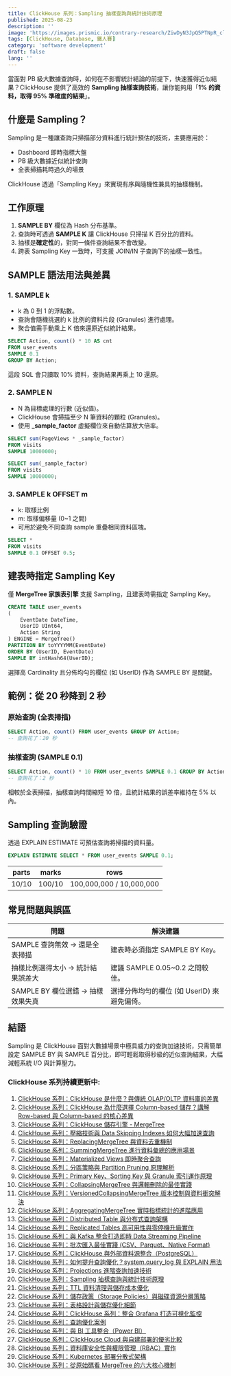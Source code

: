 ```yaml
---
title: ClickHouse 系列：Sampling 抽樣查詢與統計技術原理
published: 2025-08-23
description: ''
image: 'https://images.prismic.io/contrary-research/ZiwDyN3JpQ5PTNpR_clickhousecover.png?auto=format,compress'
tags: [ClickHouse, Database, 鐵人賽]
category: 'software development'
draft: false 
lang: ''
---
```


當面對 PB 級大數據查詢時，如何在不影響統計結論的前提下，快速獲得近似結果？ClickHouse 提供了高效的 **Sampling 抽樣查詢技術**，讓你能夠用「**1% 的資料，取得 95% 準確度的結果**」。

## 什麼是 Sampling？

Sampling 是一種讓查詢只掃描部分資料進行統計預估的技術，主要應用於：

* Dashboard 即時指標大盤
* PB 級大數據近似統計查詢
* 全表掃描耗時過久的場景

ClickHouse 透過「Sampling Key」來實現有序與隨機性兼具的抽樣機制。

## 工作原理

1. **SAMPLE BY** 欄位為 Hash 分布基準。
2. 查詢時可透過 **SAMPLE K** 讓 ClickHouse 只掃描 K 百分比的資料。
3. 抽樣是**確定性**的，對同一條件查詢結果不會改變。
4. 跨表 Sampling Key 一致時，可支援 JOIN/IN 子查詢下的抽樣一致性。

## SAMPLE 語法用法與差異

### 1. SAMPLE k

* k 為 0 到 1 的浮點數。
* 查詢會隨機挑選約 k 比例的資料片段 (Granules) 進行處理。
* 聚合值需手動乘上 K 倍來還原近似統計結果。

```sql
SELECT Action, count() * 10 AS cnt
FROM user_events
SAMPLE 0.1
GROUP BY Action;
```

這段 SQL 會只讀取 10% 資料，查詢結果再乘上 10 還原。

### 2. SAMPLE N

* N 為目標處理的行數 (近似值)。
* ClickHouse 會掃描至少 N 筆資料的顆粒 (Granules)。
* 使用 **\_sample\_factor** 虛擬欄位來自動估算放大倍率。

```sql
SELECT sum(PageViews * _sample_factor)
FROM visits
SAMPLE 10000000;
```

```sql
SELECT sum(_sample_factor)
FROM visits
SAMPLE 10000000;
```

### 3. SAMPLE k OFFSET m

* k: 取樣比例
* m: 取樣偏移量 (0\~1 之間)
* 可用於避免不同查詢 sample 重疊相同資料區塊。

```sql
SELECT *
FROM visits
SAMPLE 0.1 OFFSET 0.5;
```

## 建表時指定 Sampling Key

僅 **MergeTree 家族表引擎** 支援 Sampling，且建表時需指定 Sampling Key。

```sql
CREATE TABLE user_events
(
    EventDate DateTime,
    UserID UInt64,
    Action String
) ENGINE = MergeTree()
PARTITION BY toYYYYMM(EventDate)
ORDER BY (UserID, EventDate)
SAMPLE BY intHash64(UserID);
```

選擇高 Cardinality 且分佈均勻的欄位 (如 UserID) 作為 SAMPLE BY 是關鍵。

## 範例：從 20 秒降到 2 秒

### 原始查詢 (全表掃描)

```sql
SELECT Action, count() FROM user_events GROUP BY Action;
-- 查詢花了：20 秒
```

### 抽樣查詢 (SAMPLE 0.1)

```sql
SELECT Action, count() * 10 FROM user_events SAMPLE 0.1 GROUP BY Action;
-- 查詢花了：2 秒
```

相較於全表掃描，抽樣查詢時間縮短 10 倍，且統計結果的誤差率維持在 5% 以內。

## Sampling 查詢驗證

透過 EXPLAIN ESTIMATE 可預估查詢將掃描的資料量。

```sql
EXPLAIN ESTIMATE SELECT * FROM user_events SAMPLE 0.1;
```

| parts | marks  | rows                     |
| ----- | ------ | ------------------------ |
| 10/10 | 100/10 | 100,000,000 / 10,000,000 |

## 常見問題與誤區

| 問題                      | 解決建議                        |
| ----------------------- | --------------------------- |
| SAMPLE 查詢無效 → 還是全表掃描    | 建表時必須指定 SAMPLE BY Key。      |
| 抽樣比例選得太小 → 統計結果誤差大      | 建議 SAMPLE 0.05\~0.2 之間較佳。   |
| SAMPLE BY 欄位選錯 → 抽樣效果失真 | 選擇分佈均勻的欄位 (如 UserID) 來避免偏倚。 |

## 結語

Sampling 是 ClickHouse 面對大數據場景中極具威力的查詢加速技術，只需簡單設定 SAMPLE BY 與 SAMPLE 百分比，即可輕鬆取得秒級的近似查詢結果，大幅減輕系統 I/O 與計算壓力。

### ClickHouse 系列持續更新中:

1. [ClickHouse 系列：ClickHouse 是什麼？與傳統 OLAP/OLTP 資料庫的差異](https://blog.vicwen.app/posts/what-is-clickhouse/)
2. [ClickHouse 系列：ClickHouse 為什麼選擇 Column-based 儲存？講解 Row-based 與 Column-based 的核心差異](https://blog.vicwen.app/posts/clickhouse-column-row-based-storage/)
3. [ClickHouse 系列：ClickHouse 儲存引擎 - MergeTree](https://blog.vicwen.app/posts/clickhouse-mergetree-engine)
4. [ClickHouse 系列：壓縮技術與 Data Skipping Indexes 如何大幅加速查詢](https://blog.vicwen.app/posts/clickhouse-compression-skipping-index/)
5. [ClickHouse 系列：ReplacingMergeTree 與資料去重機制](https://blog.vicwen.app/posts/clickhouse-replacingmergetree-deduplication/)
6. [ClickHouse 系列：SummingMergeTree 進行資料彙總的應用場景](https://blog.vicwen.app/posts/clickhouse-summingmergetree-aggregation/)
7. [ClickHouse 系列：Materialized Views 即時聚合查詢](https://blog.vicwen.app/posts/clickhouse-materialized-view/)
8. [ClickHouse 系列：分區策略與 Partition Pruning 原理解析](https://blog.vicwen.app/posts/clickhouse-partition-pruning/)
9. [ClickHouse 系列：Primary Key、Sorting Key 與 Granule 索引運作原理](https://blog.vicwen.app/posts/clickhouse-primary-sorting-key/)
10. [ClickHouse 系列：CollapsingMergeTree 與邏輯刪除的最佳實踐](https://blog.vicwen.app/posts/clickhouse-collapsingmergetree/)
11. [ClickHouse 系列：VersionedCollapsingMergeTree 版本控制與資料衝突解決](https://blog.vicwen.app/posts/clickhouse-versioned-collapsingmergetree/)
12. [ClickHouse 系列：AggregatingMergeTree 實時指標統計的進階應用](https://blog.vicwen.app/posts/clickhouse-aggregatingmergetree/)
13. [ClickHouse 系列：Distributed Table 與分布式查詢架構](https://blog.vicwen.app/posts/clickhouse-distributed-table-architecture/)
14. [ClickHouse 系列：Replicated Tables 高可用性與零停機升級實作](https://blog.vicwen.app/posts/clickhouse-replication-failover/)
15. [ClickHouse 系列：與 Kafka 整合打造即時 Data Streaming Pipeline](https://blog.vicwen.app/posts/clickhouse-kafka-data-streaming-pipeline/)
16. [ClickHouse 系列：批次匯入最佳實踐 (CSV、Parquet、Native Format)](https://blog.vicwen.app/posts/clickhouse-batch-import/)
17. [ClickHouse 系列：ClickHouse 與外部資料源整合（PostgreSQL）](https://blog.vicwen.app/posts/clickhouse-external-data-integration/)
18. [ClickHouse 系列：如何提升查詢優化？system.query_log 與 EXPLAIN 用法](https://blog.vicwen.app/posts/clickhouse-query-log-explain/)
19. [ClickHouse 系列：Projections 進階查詢加速技術](https://blog.vicwen.app/posts/clickhouse-projections-optimization/)
20. [ClickHouse 系列：Sampling 抽樣查詢與統計技術原理](https://blog.vicwen.app/posts/clickhouse-sampling-statistics/)
21. [ClickHouse 系列：TTL 資料清理與儲存成本優化](https://blog.vicwen.app/posts/clickhouse-ttl-storage-management/)
22. [ClickHouse 系列：儲存政策（Storage Policies）與磁碟資源分層策略](https://blog.vicwen.app/posts/clickhouse-storage-policies/)
23. [ClickHouse 系列：表格設計與儲存優化細節](https://blog.vicwen.app/posts/clickhouse-schemas-storage-improvement/)
24. [ClickHouse 系列：ClickHouse 系列：整合 Grafana 打造可視化監控](https://blog.vicwen.app/posts/clickhouse-grafana-dashboard/)
25. [ClickHouse 系列：查詢優化案例](https://blog.vicwen.app/posts/clickhouse-select-optimization/)
26. [ClickHouse 系列：與 BI 工具整合（Power BI）](https://blog.vicwen.app/posts/clickhouse-bi-integration/)
27. [ClickHouse 系列：ClickHouse Cloud 與自建部署的優劣比較](https://blog.vicwen.app/posts/clickhouse-cloud-vs-self-host/)
28. [ClickHouse 系列：資料庫安全性與權限管理（RBAC）實作](https://blog.vicwen.app/posts/clickhouse-security-rbac/)
29. [ClickHouse 系列：Kubernetes 部署分散式架構](https://blog.vicwen.app/posts/clickhouse-operator-kubernates/)
30. [ClickHouse 系列：從原始碼看 MergeTree 的六大核心機制](https://blog.vicwen.app/posts/clickhouse-mergetree-sourcecode-introduction/)